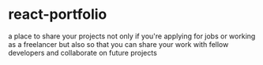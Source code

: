 # react-portfolio
a place to share your projects not only if you're applying for jobs or working as a freelancer but also so that you can share your work with fellow developers and collaborate on future projects
